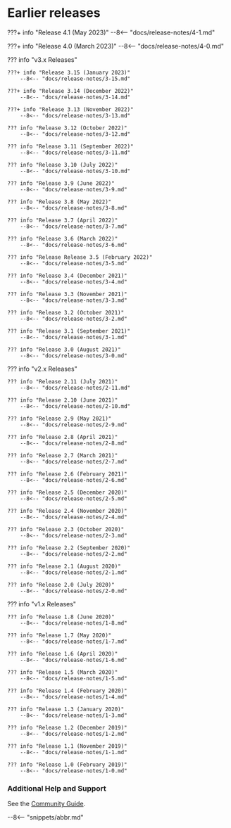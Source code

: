 <!-- SPDX-License-Identifier: CC-BY-4.0 -->
<!-- Copyright Contributors to the Egeria project. -->


# Earlier releases

???+ info "Release 4.1 (May 2023)"
    --8<-- "docs/release-notes/4-1.md"

???+ info "Release 4.0 (March 2023)"
    --8<-- "docs/release-notes/4-0.md"

??? info "v3.x Releases"

    ???+ info "Release 3.15 (January 2023)"
        --8<-- "docs/release-notes/3-15.md"
    
    ???+ info "Release 3.14 (December 2022)"
        --8<-- "docs/release-notes/3-14.md"
    
    ???+ info "Release 3.13 (November 2022)"
        --8<-- "docs/release-notes/3-13.md"
    
    ??? info "Release 3.12 (October 2022)"
        --8<-- "docs/release-notes/3-12.md"
    
    ??? info "Release 3.11 (September 2022)"
        --8<-- "docs/release-notes/3-11.md"
    
    ??? info "Release 3.10 (July 2022)"
        --8<-- "docs/release-notes/3-10.md"
    
    ??? info "Release 3.9 (June 2022)"
        --8<-- "docs/release-notes/3-9.md"
    
    ??? info "Release 3.8 (May 2022)"
        --8<-- "docs/release-notes/3-8.md"
    
    ??? info "Release 3.7 (April 2022)"
        --8<-- "docs/release-notes/3-7.md"
    
    ??? info "Release 3.6 (March 2022)"
        --8<-- "docs/release-notes/3-6.md"
    
    ??? info "Release Release 3.5 (February 2022)"
        --8<-- "docs/release-notes/3-5.md"
    
    ??? info "Release 3.4 (December 2021)"
        --8<-- "docs/release-notes/3-4.md"
    
    ??? info "Release 3.3 (November 2021)"
        --8<-- "docs/release-notes/3-3.md"
    
    ??? info "Release 3.2 (October 2021)"
        --8<-- "docs/release-notes/3-2.md"
    
    ??? info "Release 3.1 (September 2021)"
        --8<-- "docs/release-notes/3-1.md"
    
    ??? info "Release 3.0 (August 2021)"
        --8<-- "docs/release-notes/3-0.md"

??? info "v2.x Releases"

    ??? info "Release 2.11 (July 2021)"
        --8<-- "docs/release-notes/2-11.md"

    ??? info "Release 2.10 (June 2021)"
        --8<-- "docs/release-notes/2-10.md"

    ??? info "Release 2.9 (May 2021)"
        --8<-- "docs/release-notes/2-9.md"

    ??? info "Release 2.8 (April 2021)"
        --8<-- "docs/release-notes/2-8.md"

    ??? info "Release 2.7 (March 2021)"
        --8<-- "docs/release-notes/2-7.md"

    ??? info "Release 2.6 (February 2021)"
        --8<-- "docs/release-notes/2-6.md"

    ??? info "Release 2.5 (December 2020)"
        --8<-- "docs/release-notes/2-5.md"

    ??? info "Release 2.4 (November 2020)"
        --8<-- "docs/release-notes/2-4.md"

    ??? info "Release 2.3 (October 2020)"
        --8<-- "docs/release-notes/2-3.md"

    ??? info "Release 2.2 (September 2020)"
        --8<-- "docs/release-notes/2-2.md"
 
    ??? info "Release 2.1 (August 2020)"
        --8<-- "docs/release-notes/2-1.md"

    ??? info "Release 2.0 (July 2020)"
        --8<-- "docs/release-notes/2-0.md"

??? info "v1.x Releases"

    ??? info "Release 1.8 (June 2020)"
        --8<-- "docs/release-notes/1-8.md"

    ??? info "Release 1.7 (May 2020)"
        --8<-- "docs/release-notes/1-7.md"

    ??? info "Release 1.6 (April 2020)"
        --8<-- "docs/release-notes/1-6.md"

    ??? info "Release 1.5 (March 2020)"
        --8<-- "docs/release-notes/1-5.md"

    ??? info "Release 1.4 (February 2020)"
        --8<-- "docs/release-notes/1-4.md"

    ??? info "Release 1.3 (January 2020)"
        --8<-- "docs/release-notes/1-3.md"

    ??? info "Release 1.2 (December 2019)"
        --8<-- "docs/release-notes/1-2.md"

    ??? info "Release 1.1 (November 2019)"
        --8<-- "docs/release-notes/1-1.md"

    ??? info "Release 1.0 (February 2019)"
        --8<-- "docs/release-notes/1-0.md"

### Additional Help and Support

See the [Community Guide](/guides/community).

--8<-- "snippets/abbr.md"
